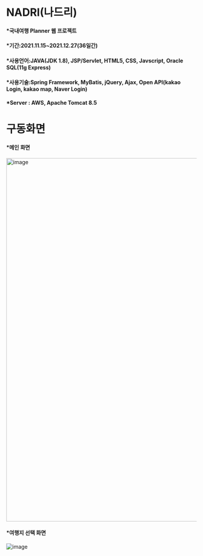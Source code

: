 NADRI(나드리)
=============
#### *국내여행 Planner 웹 프로젝트
#### *기간:2021.11.15~2021.12.27(36일간)
#### *사용언어:JAVA(JDK 1.8), JSP/Servlet, HTML5, CSS, Javscript, Oracle SQL(11g Express)
#### *사용기술:Spring Framework, MyBatis, jQuery, Ajax, Open API(kakao Login, kakao map, Naver Login)
#### *Server : AWS, Apache Tomcat 8.5

구동화면
=============
#### *메인 화면
<img width="960" alt="image" src="https://user-images.githubusercontent.com/67157818/147849239-ded2e822-bd02-4b7d-acdb-5bfcf099b47f.png">

#### *여행지 선택 화면
![image](https://user-images.githubusercontent.com/67157818/147849310-b6f13782-7ef7-4506-8eb5-501c448d0a8b.png)
